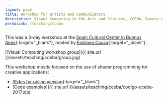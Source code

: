 ```yaml
---
layout: page
title: Workshop for artists and communicators
description: Visual Computing in the Arts and Sciences, CCEBA, Buenos Aires, Argentina (August 2017)
permalink: /teaching/cceba
---
```


This was a 3-day workshop at the [Spain Cultural Center in Buenos Aires](http://www.cceba.org.ar/){:target="_blank"}, hosted by [Emiliano Causa](http://www.emilianocausa.com.ar/){:target="_blank"}. 

![Visual Computing workshop group]({{ site.url }}/assets/teaching/cceba/group.jpg)

This workshop mostly focused on the use of shader programming for creative applications: 

* [Slides for online viewing](https://codeanticode.github.io/curso-shaders){:target="_blank"}
* [Code examples]({{ site.url }}/assets/teaching/cceba/codigo-cceba-2017.zip)
